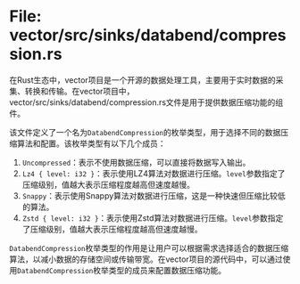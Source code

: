 # File: vector/src/sinks/databend/compression.rs

在Rust生态中，vector项目是一个开源的数据处理工具，主要用于实时数据的采集、转换和传输。在vector项目中，vector/src/sinks/databend/compression.rs文件是用于提供数据压缩功能的组件。

该文件定义了一个名为`DatabendCompression`的枚举类型，用于选择不同的数据压缩算法和配置。该枚举类型有以下几个成员：

1. `Uncompressed`：表示不使用数据压缩，可以直接将数据写入输出。
2. `Lz4 { level: i32 }`：表示使用LZ4算法对数据进行压缩。`level`参数指定了压缩级别，值越大表示压缩程度越高但速度越慢。
3. `Snappy`：表示使用Snappy算法对数据进行压缩，这是一种快速但压缩比较低的算法。
4. `Zstd { level: i32 }`：表示使用Zstd算法对数据进行压缩。`level`参数指定了压缩级别，值越大表示压缩程度越高但速度越慢。

`DatabendCompression`枚举类型的作用是让用户可以根据需求选择适合的数据压缩算法，以减小数据的存储空间或传输带宽。在vector项目的源代码中，可以通过使用`DatabendCompression`枚举类型的成员来配置数据压缩功能。

